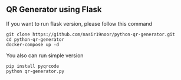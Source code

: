 ## QR Generator using Flask
If you want to run flask version, please follow this command

```
git clone https://github.com/nasir19noor/python-qr-generator.git
cd python-qr-generator
docker-compose up -d
```

You also can run simple version 
```
pip install pyqrcode
python qr-generator.py
```
